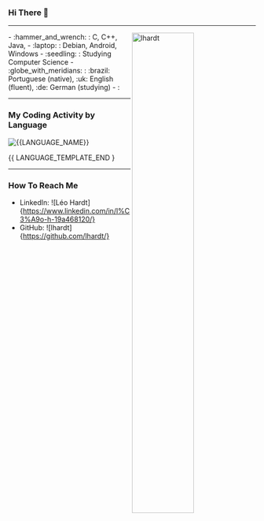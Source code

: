 ### Hi There :wave:
---

<img align="right" width="50%" src="https://github-readme-stats.vercel.app/api?username=lhardt&show_icons=true&theme=gotham" alt="lhardt">
- :hammer_and_wrench: : C, C++, Java,
- :laptop: : Debian, Android, Windows
- :seedling: : Studying Computer Science  	
- :globe_with_meridians: : :brazil: Portuguese (native), :uk: English (fluent), :de: German (studying)
- :

---

### My Coding Activity by Language

![{{LANGUAGE_NAME}}](https://img.shields.io/static/v1?style=flat-square&label=%E2%A0%80&color=555&labelColor={{LANGUAGE_COLOR:uri}}&message={{LANGUAGE_NAME:uri}}%EF%B8%B1{{LANGUAGE_PERCENT:uri}}%25)

{{ LANGUAGE_TEMPLATE_END }

---

### How To Reach Me

- LinkedIn: ![Léo Hardt]{https://www.linkedin.com/in/l%C3%A9o-h-19a468120/}
- GitHub: ![lhardt]{https://github.com/lhardt/}
